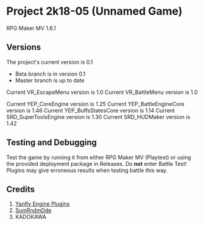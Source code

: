 # Project 2k18-05 (Unnamed Game)
RPG Maker MV 1.6.1

## Versions
The project's current version is 0.1
- Beta branch is in version 0.1
- Master branch is up to date

Current VR_EscapeMenu version is 1.0
Current VR_BattleMenu version is 1.0

Current YEP_CoreEngine version is 1.25
Current YEP_BattleEngineCore version is 1.46
Current YEP_BuffsStatesCore version is 1.14
Current SRD_SuperToolsEngine version is 1.30
Current SRD_HUDMaker version is 1.42

## Testing and Debugging
Test the game by running it from either RPG Maker MV (Playtest) or using the provided deployment package in Releases.
Do **not** enter Battle Test! Plugins may give erroneous results when testing battle this way.

## Credits
1. [Yanfly Engine Plugins](http://yanfly.moe/yep)
2. [SumRndmDde](http://sumrndm.site/)
3. KADOKAWA